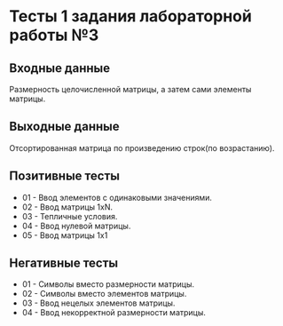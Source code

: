 # Тесты 1 задания лабораторной работы №3

## Входные данные
Размерность целочисленной матрицы, а затем сами элементы матрицы.

## Выходные данные
Отсортированная матрица по произведению строк(по возрастанию).

## Позитивные тесты
- 01 - Ввод элементов с одинаковыми значениями.
- 02 - Ввод матрицы 1xN.
- 03 - Тепличные условия.
- 04 - Ввод нулевой матрицы.
- 05 - Ввод матрицы 1x1

## Негативные тесты
- 01 - Символы вместо размерности матрицы.
- 02 - Символы вместо элементов матрицы.
- 03 - Ввод нецелых элементов матрицы.
- 04 - Ввод некорректной размерности матрицы.

